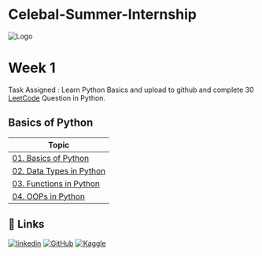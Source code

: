 # Celebal-Summer-Internship

![Logo](https://celebaltech.com/assets/img/celebal.webp)

# Week 1

Task Assigned : Learn Python Basics and upload to github and complete 30 [LeetCode](https://leetcode.com/problemset/all/) Question in Python.

## Basics of Python

| Topic                                                                                                                            |
| -------------------------------------------------------------------------------------------------------------------------------- |
| [01. Basics of Python](https://github.com/BlamerX/Celebal-Summer-Internship/tree/master/Week%201/01.%20Basics%20of%20Python)     |
| [02. Data Types in Python](https://github.com/BlamerX/Celebal-Summer-Internship/tree/master/Week%201/01.%20Basics%20of%20Python) |
| [03. Functions in Python](https://github.com/BlamerX/Celebal-Summer-Internship/tree/master/Week%201/01.%20Basics%20of%20Python)  |
| [04. OOPs in Python](https://github.com/BlamerX/Celebal-Summer-Internship/tree/master/Week%201/01.%20Basics%20of%20Python)       |

## 🔗 Links

[![linkedin](https://img.shields.io/badge/linkedin-0A66C2?style=for-the-badge&logo=linkedin&logoColor=white)](https://www.linkedin.com/in/adarsh-kumar-374150171/)
[![GitHub](https://img.shields.io/badge/GitHub-100000?style=for-the-badge&logo=github&Color=white)](https://github.com/BlamerX)
[![Kaggle](https://img.shields.io/badge/Kaggle-20BEFF?style=for-the-badge&logo=kaggle&logoColor=white)](https://www.kaggle.com/blamerx)
